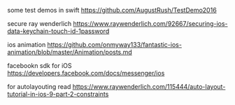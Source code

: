 some test demos in swift
https://github.com/AugustRush/TestDemo2016

secure ray wenderlich
https://www.raywenderlich.com/92667/securing-ios-data-keychain-touch-id-1password

ios animation
https://github.com/onmyway133/fantastic-ios-animation/blob/master/Animation/posts.md

facebookn sdk for iOS
https://developers.facebook.com/docs/messenger/ios

for autolayouting read 
https://www.raywenderlich.com/115444/auto-layout-tutorial-in-ios-9-part-2-constraints
